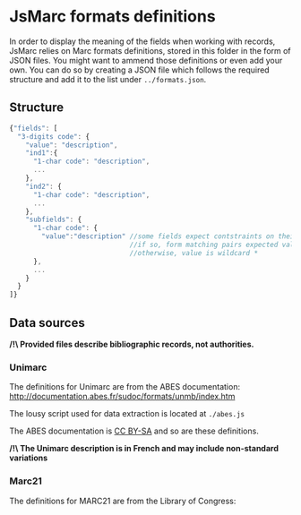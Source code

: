 # JsMarc formats definitions

In order to display the meaning of the fields when working with records, JsMarc
relies on Marc formats definitions, stored in this folder in the form of JSON
files. You might want to ammend those definitions or even add your own. You can do
so by creating a JSON file which follows the required structure and add it to the list
under `../formats.json`.

## Structure

```javascript
{"fields": [
  "3-digits code": {
    "value": "description",
    "ind1":{
      "1-char code": "description",
      ...
    },
    "ind2": {
      "1-char code": "description",
      ...    
    },
    "subfields": {
      "1-char code": {
        "value":"description" //some fields expect contstraints on their value.
                              //if so, form matching pairs expected value -> meaning
                              //otherwise, value is wildcard *
      },
      ...     
    }
  }
]}
```

## Data sources

**/!\ Provided files describe bibliographic records, not authorities.**

### Unimarc

The definitions for Unimarc are from the ABES documentation:
http://documentation.abes.fr/sudoc/formats/unmb/index.htm

The lousy script used for data extraction is located at `./abes.js`

The ABES documentation is [CC BY-SA](http://creativecommons.org/licenses/by-nc-sa/3.0/fr/)
and so are these definitions.

**/!\ The Unimarc description is in French and may include non-standard variations**

### Marc21

The definitions for MARC21 are from the Library of Congress:

